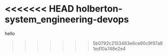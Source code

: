 <<<<<<< HEAD
holberton-system_engineering-devops
=======
hello
>>>>>>> 5b0792c2153483e6ce90c9f97a81ed10a748e2e4
